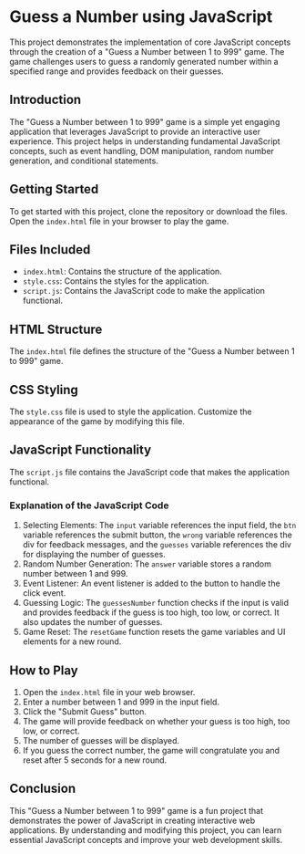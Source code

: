 # Guess a Number using JavaScript

This project demonstrates the implementation of core JavaScript concepts through the creation of a "Guess a Number between 1 to 999" game. The game challenges users to guess a randomly generated number within a specified range and provides feedback on their guesses.

## Introduction

The "Guess a Number between 1 to 999" game is a simple yet engaging application that leverages JavaScript to provide an interactive user experience. This project helps in understanding fundamental JavaScript concepts, such as event handling, DOM manipulation, random number generation, and conditional statements.

## Getting Started

To get started with this project, clone the repository or download the files. Open the `index.html` file in your browser to play the game.

## Files Included

- `index.html`: Contains the structure of the application.
- `style.css`: Contains the styles for the application.
- `script.js`: Contains the JavaScript code to make the application functional.

## HTML Structure

The `index.html` file defines the structure of the "Guess a Number between 1 to 999" game. 

## CSS Styling

The `style.css` file is used to style the application. Customize the appearance of the game by modifying this file.

## JavaScript Functionality

The `script.js` file contains the JavaScript code that makes the application functional. 

### Explanation of the JavaScript Code

1. Selecting Elements: The `input` variable references the input field, the `btn` variable references the submit button, the `wrong` variable references the div for feedback messages, and the `guesses` variable references the div for displaying the number of guesses.
2. Random Number Generation: The `answer` variable stores a random number between 1 and 999.
3. Event Listener: An event listener is added to the button to handle the click event.
4. Guessing Logic: The `guessesNumber` function checks if the input is valid and provides feedback if the guess is too high, too low, or correct. It also updates the number of guesses.
5. Game Reset: The `resetGame` function resets the game variables and UI elements for a new round.

## How to Play

1. Open the `index.html` file in your web browser.
2. Enter a number between 1 and 999 in the input field.
3. Click the "Submit Guess" button.
4. The game will provide feedback on whether your guess is too high, too low, or correct.
5. The number of guesses will be displayed.
6. If you guess the correct number, the game will congratulate you and reset after 5 seconds for a new round.

## Conclusion

This "Guess a Number between 1 to 999" game is a fun project that demonstrates the power of JavaScript in creating interactive web applications. By understanding and modifying this project, you can learn essential JavaScript concepts and improve your web development skills.